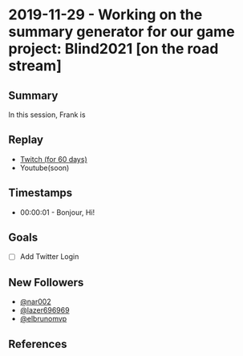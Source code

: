 
# 2019-11-29 - Working on the summary generator for our game project: Blind2021 [on the road stream]

Summary
-------

In this session, Frank is 

Replay
------

- [Twitch (for 60 days)](https://www.twitch.tv/videos/514771982)
- Youtube(soon)


Timestamps
--------

- 00:00:01 - Bonjour, Hi!


Goals
-----

- [ ] Add Twitter Login



New Followers
-------------

- [@nar002](https://www.twitch.tv/nar002)
- [@lazer696969](https://www.twitch.tv/lazer696969)
- [@elbrunomvp](https://www.twitch.tv/elbrunomvp)


References
----------


